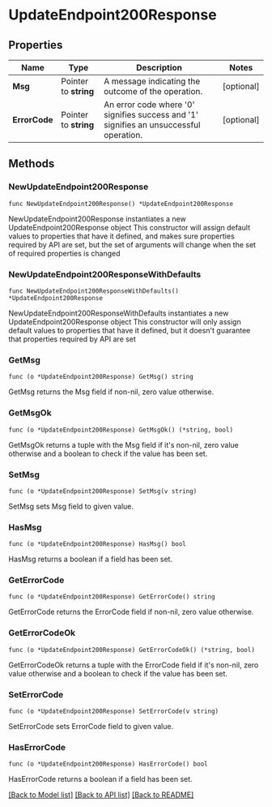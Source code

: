 # UpdateEndpoint200Response

## Properties

Name | Type | Description | Notes
------------ | ------------- | ------------- | -------------
**Msg** | Pointer to **string** | A message indicating the outcome of the operation. | [optional] 
**ErrorCode** | Pointer to **string** | An error code where &#39;0&#39; signifies success and &#39;1&#39; signifies an unsuccessful operation. | [optional] 

## Methods

### NewUpdateEndpoint200Response

`func NewUpdateEndpoint200Response() *UpdateEndpoint200Response`

NewUpdateEndpoint200Response instantiates a new UpdateEndpoint200Response object
This constructor will assign default values to properties that have it defined,
and makes sure properties required by API are set, but the set of arguments
will change when the set of required properties is changed

### NewUpdateEndpoint200ResponseWithDefaults

`func NewUpdateEndpoint200ResponseWithDefaults() *UpdateEndpoint200Response`

NewUpdateEndpoint200ResponseWithDefaults instantiates a new UpdateEndpoint200Response object
This constructor will only assign default values to properties that have it defined,
but it doesn't guarantee that properties required by API are set

### GetMsg

`func (o *UpdateEndpoint200Response) GetMsg() string`

GetMsg returns the Msg field if non-nil, zero value otherwise.

### GetMsgOk

`func (o *UpdateEndpoint200Response) GetMsgOk() (*string, bool)`

GetMsgOk returns a tuple with the Msg field if it's non-nil, zero value otherwise
and a boolean to check if the value has been set.

### SetMsg

`func (o *UpdateEndpoint200Response) SetMsg(v string)`

SetMsg sets Msg field to given value.

### HasMsg

`func (o *UpdateEndpoint200Response) HasMsg() bool`

HasMsg returns a boolean if a field has been set.

### GetErrorCode

`func (o *UpdateEndpoint200Response) GetErrorCode() string`

GetErrorCode returns the ErrorCode field if non-nil, zero value otherwise.

### GetErrorCodeOk

`func (o *UpdateEndpoint200Response) GetErrorCodeOk() (*string, bool)`

GetErrorCodeOk returns a tuple with the ErrorCode field if it's non-nil, zero value otherwise
and a boolean to check if the value has been set.

### SetErrorCode

`func (o *UpdateEndpoint200Response) SetErrorCode(v string)`

SetErrorCode sets ErrorCode field to given value.

### HasErrorCode

`func (o *UpdateEndpoint200Response) HasErrorCode() bool`

HasErrorCode returns a boolean if a field has been set.


[[Back to Model list]](../README.md#documentation-for-models) [[Back to API list]](../README.md#documentation-for-api-endpoints) [[Back to README]](../README.md)


